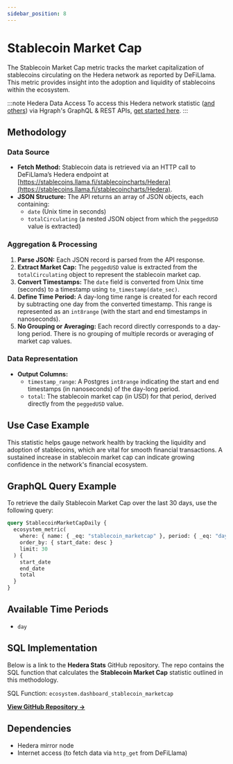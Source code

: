 ```yaml
---
sidebar_position: 8
---
```


# Stablecoin Market Cap

The Stablecoin Market Cap metric tracks the market capitalization of stablecoins circulating on the Hedera network as reported by DeFiLlama. This metric provides insight into the adoption and liquidity of stablecoins within the ecosystem.

:::note Hedera Data Access
To access this Hedera network statistic ([and others](/category/hedera-stats/)) via Hgraph's GraphQL & REST APIs, [get started here](https://www.hgraph.com/hedera).
:::

## Methodology

### Data Source
- **Fetch Method:** Stablecoin data is retrieved via an HTTP call to DeFiLlama’s Hedera endpoint at [https://stablecoins.llama.fi/stablecoincharts/Hedera](https://stablecoins.llama.fi/stablecoincharts/Hedera).
- **JSON Structure:** The API returns an array of JSON objects, each containing:
  - `date` (Unix time in seconds)
  - `totalCirculating` (a nested JSON object from which the `peggedUSD` value is extracted)

### Aggregation & Processing
1. **Parse JSON:** Each JSON record is parsed from the API response.
2. **Extract Market Cap:** The `peggedUSD` value is extracted from the `totalCirculating` object to represent the stablecoin market cap.
3. **Convert Timestamps:** The `date` field is converted from Unix time (seconds) to a timestamp using `to_timestamp(date_sec)`.
4. **Define Time Period:** A day-long time range is created for each record by subtracting one day from the converted timestamp. This range is represented as an `int8range` (with the start and end timestamps in nanoseconds).
5. **No Grouping or Averaging:** Each record directly corresponds to a day-long period. There is no grouping of multiple records or averaging of market cap values.

### Data Representation
- **Output Columns:**
  - `timestamp_range`: A Postgres `int8range` indicating the start and end timestamps (in nanoseconds) of the day-long period.
  - `total`: The stablecoin market cap (in USD) for that period, derived directly from the `peggedUSD` value.

## Use Case Example

This statistic helps gauge network health by tracking the liquidity and adoption of stablecoins, which are vital for smooth financial transactions. A sustained increase in stablecoin market cap can indicate growing confidence in the network's financial ecosystem.

## GraphQL Query Example
To retrieve the daily Stablecoin Market Cap over the last 30 days, use the following query:

```graphql
query StablecoinMarketCapDaily {
  ecosystem_metric(
    where: { name: { _eq: "stablecoin_marketcap" }, period: { _eq: "day" } }
    order_by: { start_date: desc }
    limit: 30
  ) {
    start_date
    end_date
    total
  }
}
```

## Available Time Periods

- `day`

## SQL Implementation

Below is a link to the **Hedera Stats** GitHub repository. The repo contains the SQL function that calculates the **Stablecoin Market Cap** statistic outlined in this methodology.

SQL Function: `ecosystem.dashboard_stablecoin_marketcap`

**[View GitHub Repository →](https://github.com/hgraph-io/hedera-stats)**

## Dependencies
- Hedera mirror node
- Internet access (to fetch data via `http_get` from DeFiLlama)